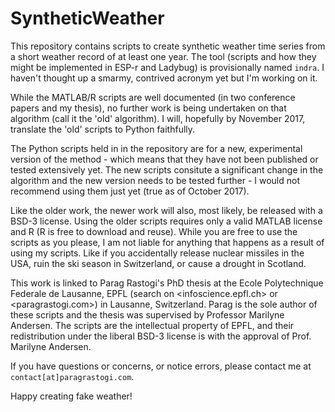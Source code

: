 # SyntheticWeather

This repository contains scripts to create synthetic weather time series from a short weather record of at least one year. The tool (scripts and how they might be implemented in ESP-r and Ladybug) is provisionally named `indra`. I haven't thought up a smarmy, contrived acronym yet but I'm working on it.

While the MATLAB/R scripts are well documented (in two conference papers and my thesis), no further work is being undertaken on that algorithm (call it the 'old' algorithm). I will, hopefully by November 2017, translate the 'old' scripts to Python faithfully. 

The Python scripts held in  in the repository are for a new, experimental version of the method - which means that they have not been published or tested extensively yet. The new scripts consitute a significant change in the algorithm and the new version needs to be tested further - I would not recommend using them just yet (true as of October 2017). 

Like the older work, the newer work will also, most likely, be released with a BSD-3 license. Using the older scripts requires only a valid MATLAB license and R (R is free to download and reuse). While you are free to use the scripts as you please, I am not liable for anything that happens as a result of using my scripts. Like if you accidentally release nuclear missiles in the USA, ruin the ski season in Switzerland, or cause a drought in Scotland.

This work is linked to Parag Rastogi's PhD thesis at the Ecole Polytechnique Federale de Lausanne, EPFL (search on <infoscience.epfl.ch> or <paragrastogi.com>) in Lausanne, Switzerland. Parag is the sole author of these scripts and the thesis was supervised by Professor Marilyne Andersen. The scripts are the intellectual property of EPFL, and their redistribution under the liberal BSD-3 license is with the approval of Prof. Marilyne Andersen.

If you have questions or concerns, or notice errors, please contact me at `contact[at]paragrastogi.com`.

Happy creating fake weather!
